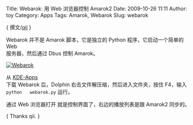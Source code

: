 Title: Webarok: 用 Web 浏览器控制 Amarok2
Date: 2009-10-26 11:11
Author: toy
Category: Apps
Tags: Amarok, Webarok
Slug: webarok

{ 撰文/[qii](http://www.twitter.com/qiheizhiya) }

Webarok 并不是 Amarok 脚本，它是独立的 Python 程序，它启动一个简单的
Web  
服务器，然后通过 Dbus 控制 Amarok。

[![Webarok](http://i.linuxtoy.org/images/2009/10/webarok-thumb.png)](http://i.linuxtoy.org/images/2009/10/webarok.png)

从
[KDE-Apps](http://www.kde-apps.org/content/show.php/webarok?content=112574)  
下载 Webarok 后，Dolphin 右击文件解压缩，然后进入文件夹，按住 F4，输入
`python  
webarok.py` 运行。

通过 Web 浏览器打开 就是控制界面了，右边的播放列表是跟 Amarok2 同步的。

{ Thanks qii. }
